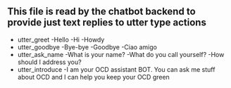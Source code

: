 ## This file is read by the chatbot backend to provide just text replies to utter type actions
* utter_greet
  -Hello
  -Hi
  -Howdy
* utter_goodbye
  -Bye-bye
  -Goodbye
  -Ciao amigo
* utter_ask_name
  -What is your name?
  -What do you call yourself?
  -How should I address you?
* utter_introduce
  -I am your OCD assistant BOT. You can ask me stuff about OCD and I can help you keep your OCD green
